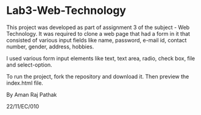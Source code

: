 # Lab3-Web-Technology

This project was developed as part of assignment 3 of the subject - Web Technology. It was required to clone a web page that had a form in it that consisted of various input fields like name, password, e-mail id, contact number, gender, address, hobbies.

I used various form input elements like text, text area, radio, check box, file and select-option.

To run the project, fork the repository and download it. Then preview the index.html file.

By Aman Raj Pathak

22/11/EC/010
